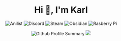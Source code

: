 <h1 align="center">Hi 👋, I'm Karl</h1>

<p align="center">
<img src="https://img.shields.io/badge/AniList-02A9FF?style=for-the-badge&logo=AniList&logoColor=white" alt="Anilist">
<img src="https://img.shields.io/badge/Discord-5865F2?style=for-the-badge&logo=discord&logoColor=white" alt="Discord">
<img src="https://img.shields.io/badge/Steam-000000?style=for-the-badge&logo=steam&logoColor=white
" alt="Steam">
<img src="https://img.shields.io/badge/Obsidian-483699?style=for-the-badge&logo=Obsidian&logoColor=white
" alt="Obsidian">
<img src="https://img.shields.io/badge/Raspberry%20Pi-A22846?style=for-the-badge&logo=Raspberry%20Pi&logoColor=white
" alt="Rasberry Pi">
</p>

<p align="center">
<img src="https://github-profile-summary-cards.vercel.app/api/cards/profile-details?username=karl-zschiebsch&theme=tokyonight" alt="Github Profile Summary">
<img src="https://github-readme-stats.vercel.app/api/top-langs/?username=karl-zschiebsch&theme=tokyonight&layout=compact&langs_count=10">
</p>